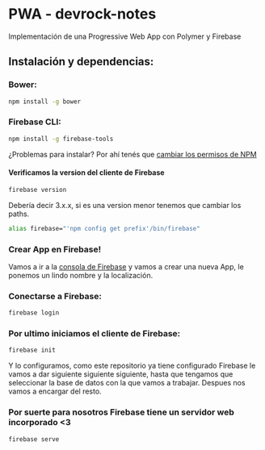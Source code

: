 # PWA - devrock-notes
Implementación de una Progressive Web App con Polymer y Firebase

## Instalación y dependencias:

### Bower:
```sh
npm install -g bower
```

### Firebase CLI:
```sh
npm install -g firebase-tools
```

¿Problemas para instalar? Por ahí tenés que [cambiar los permisos de NPM](https://docs.npmjs.com/getting-started/fixing-npm-permissions)

#### Verificamos la version del cliente de Firebase
```sh
firebase version
```

Debería decir 3.x.x, si es una version menor tenemos que cambiar los paths.

```sh
alias firebase="'npm config get prefix'/bin/firebase"
```

### Crear App en Firebase!

Vamos a ir a la [consola de Firebase](https://console.firebase.google.com/?pli=1) y vamos a crear una nueva App, le ponemos un lindo nombre y la localización.

### Conectarse a Firebase:
```sh
firebase login
```

### Por ultimo iniciamos el cliente de Firebase:
```sh
firebase init
```

Y lo configuramos, como este repositorio ya tiene configurado Firebase le vamos a dar siguiente siguiente siguiente, hasta que tengamos que seleccionar la base de datos con la que vamos a trabajar. Despues nos vamos a encargar del resto.

### Por suerte para nosotros Firebase tiene un servidor web incorporado <3
```sh
firebase serve
```
